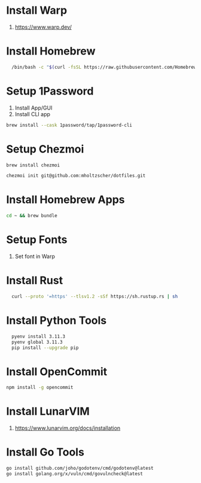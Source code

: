 # Install Warp

1. https://www.warp.dev/

# Install Homebrew
```sh
  /bin/bash -c "$(curl -fsSL https://raw.githubusercontent.com/Homebrew/install/HEAD/install.sh)"
```

# Setup 1Password

1. Install App/GUI
1. Install CLI app
```sh
brew install --cask 1password/tap/1password-cli
```

# Setup Chezmoi
```sh
brew install chezmoi

chezmoi init git@github.com:mholtzscher/dotfiles.git
```

# Install Homebrew Apps
```sh
cd ~ && brew bundle   
```

# Setup Fonts

1. Set font in Warp

# Install Rust
```sh
  curl --proto '=https' --tlsv1.2 -sSf https://sh.rustup.rs | sh
```

# Install Python Tools
```sh
  pyenv install 3.11.3
  pyenv global 3.11.3
  pip install --upgrade pip
```

# Install OpenCommit
```sh
npm install -g opencommit
```

# Install LunarVIM

1. https://www.lunarvim.org/docs/installation

# Install Go Tools
```sh
go install github.com/joho/godotenv/cmd/godotenv@latest
go install golang.org/x/vuln/cmd/govulncheck@latest
```
